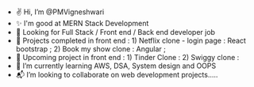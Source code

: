 - ✌️ Hi, I’m @PMVigneshwari
- ✨ I'm good at MERN Stack Development
- 🏢 Looking for Full Stack / Front end / Back end developer job
- 📜 Projects completed in front end :
      1) Netflix clone - login page : React bootstrap ;
      2) Book my show clone : Angular ;
- 🛅 Upcoming project in front end :
      1) Tinder Clone :
      2) Swiggy clone :
- 🌱 I’m currently learning AWS, DSA, System design and OOPS
- 📬 I’m looking to collaborate on web development projects.....

<!---
PMVigneshwari/PMVigneshwari is a ✨ special ✨ repository because its `README.md` (this file) appears on your GitHub profile.
You can click the Preview link to take a look at your changes.
--->
